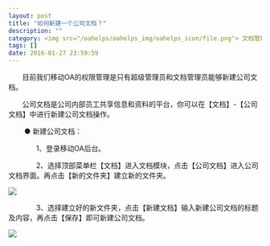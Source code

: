 ```yaml
---
layout: post
title: "如何新建一个公司文档？"
description: ""
category: <img src="/oahelps/oahelps_img/oahelps_icon/file.png"> 文档管理与使用
tags: []
date: 2016-01-27 23:59:59
---
```

&#160; &#160; &#160; &#160;目前我们移动OA的权限管理是只有超级管理员和文档管理员能够新建公司文档。

&#160; &#160; &#160; &#160;公司文档是公司内部员工共享信息和资料的平台，你可以在【文档】-【公司文档】中进行新建公司文档操作。

&#160; &#160; &#160; &#160; ● 新建公司文档：

&#160; &#160; &#160; &#160;&#160; &#160; &#160; &#160;1、登录移动OA后台。

&#160; &#160; &#160; &#160;&#160; &#160; &#160; &#160;2、选择顶部菜单栏【文档】进入文档模块，点击【公司文档】进入公司文档界面。再点击【新的文件夹】建立新的文件夹。

![](../../../../../../../../oahelps_img/wendang_1.png)

&#160; &#160; &#160; &#160;&#160; &#160; &#160; &#160;3、选择建立好的新文件夹，点击【新建文档】输入新建公司文档的标题及内容，再点击【保存】即可新建公司文档。

![](../../../../../../../../oahelps_img/wendang_2.png)
